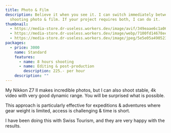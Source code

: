 ```yaml
---
title: Photo & Film
description: Believe it when you see it. I can switch immediately between
  shooting photo & film. If your project requires both, I can do it.
thumbnail:
  - https://media-store.dr-useless.workers.dev/image/avif/349eaae6c1a06cb4b88fc27fc87db4bd1e44b67ccae17ea1ee8a146bf6c5a6ab
  - https://media-store.dr-useless.workers.dev/image/webp/7100fd14678ee00a2af1a564e7730a402ece7e81976706a98711741a0f936bd9
  - https://media-store.dr-useless.workers.dev/image/jpeg/5e5e05a490523d8ee30182322b77e8d77ce2389f81ef8779b8fba13baa01aec4
packages:
  - price: 3000
    name: Standard
    features:
      - name: 8 hours shooting
      - name: Editing & post-production
        description: 225.- per hour
    description: ""
---
```

My Nikkon Z7 II makes incredible photos, but I can also shoot stable, 4k video with very good dynamic range. You will be surprised what is possible.

This approach is particularly effective for expeditions & adventures where gear weight is limited, access is challenging & time is short.

I have been doing this with Swiss Tourism, and they are very happy with the results.